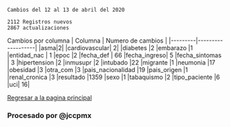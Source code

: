 ```
Cambios del 12 al 13 de abril del 2020

2112 Registros nuevos
2867 actualizaciones
```
Cambios por columna
| Columna | Numero de cambios |
|---------|-------------------|
|asma|2|
|cardiovascular| 	2|
|diabetes 	|2
|embarazo 	|1
|entidad_nac |	1
|epoc 	|2
|fecha_def |	66
|fecha_ingreso| 	5
|fecha_sintomas |	3
|hipertension 	|2
|inmusupr 	|2
|intubado 	|22
|migrante 	|1
|neumonia 	|17
|obesidad 	|3
|otra_com 	|3
|pais_nacionalidad 	|19
|pais_origen 	|1
|renal_cronica 	|3
|resultado 	|1359
|sexo 	|1
|tabaquismo 	|2
|tipo_paciente 	|6
|uci| 	16|



[Regresar a la pagina principal][regreso]
### Procesado por @jccpmx

[regreso]: <https://github.com/jccpmx/covidmx/blob/master/README.md>